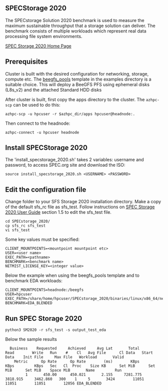 ## SPECStorage 2020

The SPECstorage Solution 2020 benchmark is used to measure the maximum sustainable throughput that a storage 
solution can deliver. The benchmark consists of multiple workloads which represent real data processing file system 
environments. 

[SPEC Storage 2020 Home Page](https://www.spec.org/storage2020/)

## Prerequisites

Cluster is built with the desired configuration for networking, storage, compute etc. The [beegfs_pools](https://github.com/Azure/azurehpc/tree/master/examples/beegfs_pools) template in the examples directory is a suitable choice. This will deploy a BeeGFS PFS using ephemeral disks (L8s_v2) and the attached Standard HDD disks 

After cluster is built, first copy the apps directory to the cluster.  The `azhpc-scp` can be used to do this:

```
azhpc-scp -u hpcuser -r $azhpc_dir/apps hpcuser@headnode:.
```

Then connect to the headnode:
```
azhpc-connect -u hpcuser headnode
```

## Install SPECStorage 2020

The 'install_specstorage_2020.sh' takes 2 variables: username and password, to access SPEC.org site and download the ISO:
```
source install_specstorage_2020.sh <USERNAME> <PASSWORD>
```
## Edit the configuration file

Change folder to your SFS Storage 2020 installation directory. Make a copy of the default sfs_rc file as sfs_test. Follow instructions on [SPEC Storage 2020 User Guide](https://www.spec.org/storage2020/docs/usersguide.pdf) section 1.5 to edit the sfs_test file.
```
cd SPECstorage_2020/
cp sfs_rc sfs_test
vi sfs_test
```

Some key values must be specified:
```
CLIENT_MOUNTPOINTS=<mountpoint mountpoint etc>
USER=<user name>
EXEC_PATH=<pathname>
BENCHMARK=<benchmark name>
NETMIST_LICENSE_KEY=<integer value>
```

Below the example when using the beegfs_pools template and to benchmark EDA workloads:
```
CLIENT_MOUNTPOINTS=headnode:/beegfs
USER=hpcuser
EXEC_PATH=/share/home/hpcuser/SPECstorage_2020/binaries/linux/x86_64/netmist
BENCHMARK=EDA_BLENDED
```

## Run SPEC Storage 2020
```
python3 SM2020 -r sfs_test -s output_test_eda
```
Below the sample results
```
  Business    Requested     Achieved     Avg Lat       Total          Read        Write   Run    #    Cl   Avg File      Cl Data   Start Data    Init File     Max File   Workload       Valid
    Metric      Op Rate      Op Rate        (ms)        KBps          KBps         KBps   Sec   Cl  Proc    Size KB      Set MiB      Set MiB      Set MiB    Space MiB       Name         Run
         1       450.00      450.021       2.155     7281.775     3818.915     3462.860   300    1     5       3424        11051        11051        11051        12056 EDA_BLENDED
```




